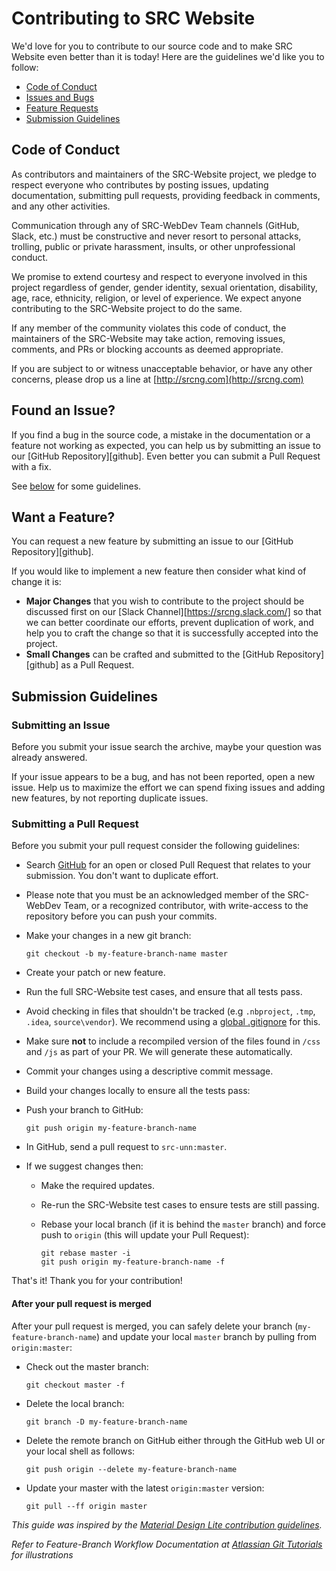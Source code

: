 # Contributing to SRC Website

We'd love for you to contribute to our source code and to make SRC Website even better than it is today! Here are the guidelines we'd like you to follow:

 - [Code of Conduct](#coc)
 - [Issues and Bugs](#issue)
 - [Feature Requests](#feature)
 - [Submission Guidelines](#submit)

## <a name="coc"></a> Code of Conduct

As contributors and maintainers of the SRC-Website project, we pledge to respect everyone who contributes by posting issues, updating documentation, submitting pull requests, providing feedback in comments, and any other activities.

Communication through any of SRC-WebDev Team channels (GitHub, Slack, etc.) must be constructive and never resort to personal attacks, trolling, public or private harassment, insults, or other unprofessional conduct.

We promise to extend courtesy and respect to everyone involved in this project regardless of gender, gender identity, sexual orientation, disability, age, race, ethnicity, religion, or level of experience. We expect anyone contributing to the SRC-Website project to do the same.

If any member of the community violates this code of conduct, the maintainers of the SRC-Website may take action, removing issues, comments, and PRs or blocking accounts as deemed appropriate.

If you are subject to or witness unacceptable behavior, or have any other concerns, please drop us a line at [http://srcng.com](http://srcng.com)

## <a name="issue"></a> Found an Issue?
If you find a bug in the source code, a mistake in the documentation or a feature not working as expected, you can help us by
submitting an issue to our [GitHub Repository][github]. Even better you can submit a Pull Request
with a fix.

See [below](#submit) for some guidelines.

## <a name="feature"></a> Want a Feature?
You can request a new feature by submitting an issue to our [GitHub Repository][github].

If you would like to implement a new feature then consider what kind of change it is:

* **Major Changes** that you wish to contribute to the project should be discussed first on our
[Slack Channel][https://srcng.slack.com/] so that we can better coordinate our efforts, prevent
duplication of work, and help you to craft the change so that it is successfully accepted into the
project.
* **Small Changes** can be crafted and submitted to the [GitHub Repository][github] as a Pull Request.

## <a name="submit"></a> Submission Guidelines

### Submitting an Issue
Before you submit your issue search the archive, maybe your question was already answered.

If your issue appears to be a bug, and has not been reported, open a new issue.
Help us to maximize the effort we can spend fixing issues and adding new
features, by not reporting duplicate issues.

### Submitting a Pull Request
Before you submit your pull request consider the following guidelines:

* Search [GitHub](https://github.com/src-unn/SRC-Website/pulls) for an open or closed Pull Request
  that relates to your submission. You don't want to duplicate effort.
* Please note that you must be an acknowledged member of the SRC-WebDev Team, or a recognized contributor, with write-access to the repository before you can push your commits.
* Make your changes in a new git branch:

     ```shell
     git checkout -b my-feature-branch-name master
     ```

* Create your patch or new feature.
* Run the full SRC-Website test cases, and ensure that all tests pass.
* Avoid checking in files that shouldn't be tracked (e.g `.nbproject`, `.tmp`, `.idea`, `source\vendor`). We recommend using a [global .gitignore](https://help.github.com/articles/ignoring-files/#create-a-global-gitignore) for this.
* Make sure **not** to include a recompiled version of the files found in `/css` and `/js` as part of your PR. We will generate these automatically.
* Commit your changes using a descriptive commit message.
* Build your changes locally to ensure all the tests pass:
* Push your branch to GitHub:

    ```shell
    git push origin my-feature-branch-name
    ```

* In GitHub, send a pull request to `src-unn:master`.
* If we suggest changes then:
  * Make the required updates.
  * Re-run the SRC-Website test cases to ensure tests are still passing.
  * Rebase your local branch (if it is behind the `master` branch) and force push to `origin` (this will update your Pull Request):

    ```shell
    git rebase master -i
    git push origin my-feature-branch-name -f
    ```

That's it! Thank you for your contribution!

#### After your pull request is merged

After your pull request is merged, you can safely delete your branch (`my-feature-branch-name`) and update your local `master` branch by pulling from `origin:master`:

* Check out the master branch:

    ```shell
    git checkout master -f
    ```

* Delete the local branch:

    ```shell
    git branch -D my-feature-branch-name
    ```

* Delete the remote branch on GitHub either through the GitHub web UI or your local shell as follows:

    ```shell
    git push origin --delete my-feature-branch-name
    ```

* Update your master with the latest `origin:master` version:

    ```shell
    git pull --ff origin master
    ```

*This guide was inspired by the [Material Design Lite contribution guidelines](https://github.com/google/material-design-lite/blob/mdl-1.x/CONTRIBUTING.md).*

*Refer to Feature-Branch Workflow Documentation at [Atlassian Git Tutorials](https://www.atlassian.com/git/tutorials/comparing-workflows/feature-branch-workflow) for illustrations*